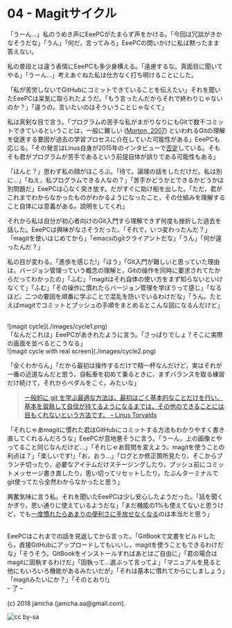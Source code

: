 

# 04 - Magitサイクル

「うーん…」私のうめき声にEeePCがたまらず声をかける。「今回は冗談がきかなそうだな」「うん」「何だ，言ってみろ」EeePCの問いかけに私は黙ったまま答えない。  

私の普段とは違う表情にEeePCも多少身構える。「遠慮するな。真面目に聞いてやる」「うーん…」考えあぐねた私は仕方なく打ち明けることにした。  

「私が苦労しないでGitHubにコミットできていることを伝えたい」それを聞いたEeePCは呆気に取られたようだ。「もう言ったんだからそれで終わりじゃないのか？」「違うの。言いたいのはそういうことじゃなくて」  

私は真剣な目で言う。「プログラムの苦手な私がまがりなりにもGitで数千コミットできているということは，一般に難しい ([Morton, 2007](https://gist.github.com/dukeofgaming/2150263)) といわれるGitの理解を促進する要因が過去の学習プロセスに介在していた可能性がある」EeePCも応じる。「その発言はLinus自身が2015年のインタビューで[否定](https://jp.linux.com/news/linuxcom-exclusive/428524-lco2015041401)している。そもそも君がプログラムが苦手であるという前提自体が誤りである可能性もある」  

「ほんと？」思わず私の顔がほころぶ。「待て。論理の話をしただけだ。私は別に…」「ねえ，私プログラムできる人なの？」「苦手かどうかとできるかどうかは別問題だ」EeePCは心なく突き放す。だがすぐに助け船を出した。「ただ，君がこれまでわからなかったものがわかるようになったこと，その仕組みを理解すること自体には意義がある。説明をしてくれ」  

それから私は自分が初心者向けのGit入門すら理解できず何度も挫折した過去を話した。EeePCは興味がなさそうだった。「それで，いつ変わったんだ？」「magitを使いはじめてから」「emacsのgitクライアントだな」「うん」「何が違ったんだ？」  

私の目が変わる。「進歩を感じた!」「ほう」「Git入門が難しいと思っていた理由は，バージョン管理っていう概念の理解と，Gitの操作を同時に要求されてたからだってわかったの」「ふむ」「magitはそれ自体の使い方をまず知らないといけなくて」「ふむ」「その操作に慣れたらバージョン管理を学ぼうって感じ」「なるほど。二つの要因を順番に学ぶことで混乱を防いでいるわけだな」「うん。たとえばmagitでコミットとプッシュの手順をまとめるとこんな図になるんだけど」  

<br>  
![magit cycle](./images/cycle1.png)  

<br>  
「なんだこれは」EeePCがあきれたように言う。「さっぱりでしょ？そこに実際の画面を並べるとこうなる」  

<br>  
![magit cycle with real screen](./images/cycle2.png)  

「全くわからん」「だから最初は操作するだけで精一杯なんだけど，実はそれが一番の近道なんだと思う。自転車を初めて乗るときに，まずバランスを取る練習だけ続けて，それからペダルをこぐ，みたいな」  

> [一般的に git を学ぶ最適な方法は、最初はごく基本的なことだけを行い、基本を習熟して自信が持てるようになるまでは、その他のできることには目もくれないという方法です。 &#x2013; Linus Torvalds](https://jp.linux.com/news/linuxcom-exclusive/428524-lco2015041401)  

「それじゃあmagitに慣れた君はGitHubにコミットする方法もわかりやすく書き直してくれるんだろうな」EeePCが意地悪そうに言う。「うーん，上の画像とやってること同じなんだけど…」「それじゃあ質問を変えよう。magitを使うことの利点は？」「楽しいです!」「お，おう…」「ログとか修正箇所見たり，そこからブランチ切ったり，必要なアイテムだけステージングしたり，プッシュ前にコミットメッセージ書き直したり，思い切ってリセットしたり。たぶんターミナルでgit使ってたら全然わからなかったと思う」  

興奮気味に言う私。それを聞いたEeePCは少し安心したようだった。「話を聞くかぎり，思い通りに使えているようだな」「まだ機能の1%も使えてないと思うけど，でも[一度慣れたらあまりの便利さに手放せなくなる](https://qiita.com/maueki/items/70dbf62d8bd2ee348274)のは本当だと思う」  

<br>  
EeePCはこれまでの話を見返してから言った。「GitBookで文書をビルドしたら，直接GitHubにアップロードしてもいいし，magitを使うこともできるわけだな」「そうそう。GitBookをインストールすればあとはご自由に」「君の場合はmagitに固執するわけだ」「固執って…選ぶって言ってよ」「マニュアルを見ると他にもいろいろ機能があるみたいだが」「それは基本に慣れてからにしましょう」「magitみたいにか？」「そのとおり!」  

<br>  
&#x2013; 了 &#x2013;  

<br>  
<br>  
(c) 2018 jamcha (jamcha.aa@gmail.com).  

![cc by-sa](https://i.creativecommons.org/l/by-sa/4.0/88x31.png)  

